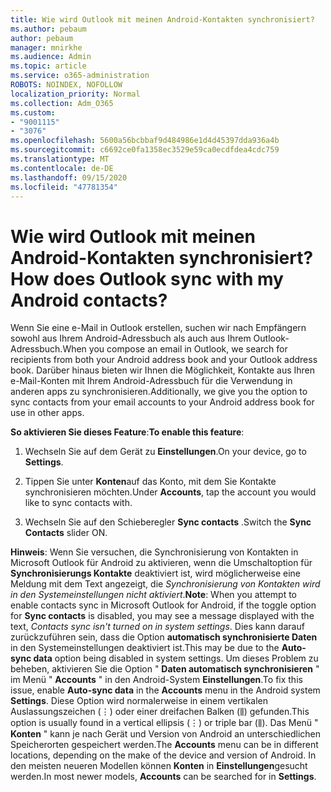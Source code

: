 ```yaml
---
title: Wie wird Outlook mit meinen Android-Kontakten synchronisiert?
ms.author: pebaum
author: pebaum
manager: mnirkhe
ms.audience: Admin
ms.topic: article
ms.service: o365-administration
ROBOTS: NOINDEX, NOFOLLOW
localization_priority: Normal
ms.collection: Adm_O365
ms.custom:
- "9001115"
- "3076"
ms.openlocfilehash: 5600a56bcbbaf9d484986e1d4d45397dda936a4b
ms.sourcegitcommit: c6692ce0fa1358ec3529e59ca0ecdfdea4cdc759
ms.translationtype: MT
ms.contentlocale: de-DE
ms.lasthandoff: 09/15/2020
ms.locfileid: "47781354"
---
```

# <a name="how-does-outlook-sync-with-my-android-contacts"></a><span data-ttu-id="e8210-102">Wie wird Outlook mit meinen Android-Kontakten synchronisiert?</span><span class="sxs-lookup"><span data-stu-id="e8210-102">How does Outlook sync with my Android contacts?</span></span>

<span data-ttu-id="e8210-103">Wenn Sie eine e-Mail in Outlook erstellen, suchen wir nach Empfängern sowohl aus Ihrem Android-Adressbuch als auch aus Ihrem Outlook-Adressbuch.</span><span class="sxs-lookup"><span data-stu-id="e8210-103">When you compose an email in Outlook, we search for recipients from both your Android address book and your Outlook address book.</span></span> <span data-ttu-id="e8210-104">Darüber hinaus bieten wir Ihnen die Möglichkeit, Kontakte aus Ihren e-Mail-Konten mit Ihrem Android-Adressbuch für die Verwendung in anderen apps zu synchronisieren.</span><span class="sxs-lookup"><span data-stu-id="e8210-104">Additionally, we give you the option to sync contacts from your email accounts to your Android address book for use in other apps.</span></span> 
 
<span data-ttu-id="e8210-105">**So aktivieren Sie dieses Feature**:</span><span class="sxs-lookup"><span data-stu-id="e8210-105">**To enable this feature**:</span></span>
 
1. <span data-ttu-id="e8210-106">Wechseln Sie auf dem Gerät zu **Einstellungen**.</span><span class="sxs-lookup"><span data-stu-id="e8210-106">On your device, go to **Settings**.</span></span>

2. <span data-ttu-id="e8210-107">Tippen Sie unter **Konten**auf das Konto, mit dem Sie Kontakte synchronisieren möchten.</span><span class="sxs-lookup"><span data-stu-id="e8210-107">Under **Accounts**, tap the account you would like to sync contacts with.</span></span>

3. <span data-ttu-id="e8210-108">Wechseln Sie auf den Schieberegler **Sync contacts** .</span><span class="sxs-lookup"><span data-stu-id="e8210-108">Switch the **Sync Contacts** slider ON.</span></span>
 
<span data-ttu-id="e8210-109">**Hinweis**: Wenn Sie versuchen, die Synchronisierung von Kontakten in Microsoft Outlook für Android zu aktivieren, wenn die Umschaltoption für **Synchronisierungs Kontakte** deaktiviert ist, wird möglicherweise eine Meldung mit dem Text angezeigt, die *Synchronisierung von Kontakten wird in den Systemeinstellungen nicht aktiviert*.</span><span class="sxs-lookup"><span data-stu-id="e8210-109">**Note**: When you attempt to enable contacts sync in Microsoft Outlook for Android, if the toggle option for **Sync contacts** is disabled, you may see a message displayed with the text, *Contacts sync isn't turned on in system settings*.</span></span> <span data-ttu-id="e8210-110">Dies kann darauf zurückzuführen sein, dass die Option **automatisch synchronisierte Daten** in den Systemeinstellungen deaktiviert ist.</span><span class="sxs-lookup"><span data-stu-id="e8210-110">This may be due to the **Auto-sync data** option being disabled in system settings.</span></span> <span data-ttu-id="e8210-111">Um dieses Problem zu beheben, aktivieren Sie die Option "  **Daten automatisch synchronisieren** " im Menü "  **Accounts** " in den Android-System  **Einstellungen**.</span><span class="sxs-lookup"><span data-stu-id="e8210-111">To fix this issue, enable  **Auto-sync data** in the  **Accounts** menu in the Android system  **Settings**.</span></span> <span data-ttu-id="e8210-112">Diese Option wird normalerweise in einem vertikalen Auslassungszeichen (⋮) oder einer dreifachen Balken (⫼) gefunden.</span><span class="sxs-lookup"><span data-stu-id="e8210-112">This option is usually found in a vertical ellipsis (⋮) or triple bar (⫼).</span></span> <span data-ttu-id="e8210-113">Das Menü "  **Konten** " kann je nach Gerät und Version von Android an unterschiedlichen Speicherorten gespeichert werden.</span><span class="sxs-lookup"><span data-stu-id="e8210-113">The  **Accounts** menu can be in different locations, depending on the make of the device and version of Android.</span></span> <span data-ttu-id="e8210-114">In den meisten neueren Modellen können **Konten** in **Einstellungen**gesucht werden.</span><span class="sxs-lookup"><span data-stu-id="e8210-114">In most newer models, **Accounts** can be searched for in **Settings**.</span></span>